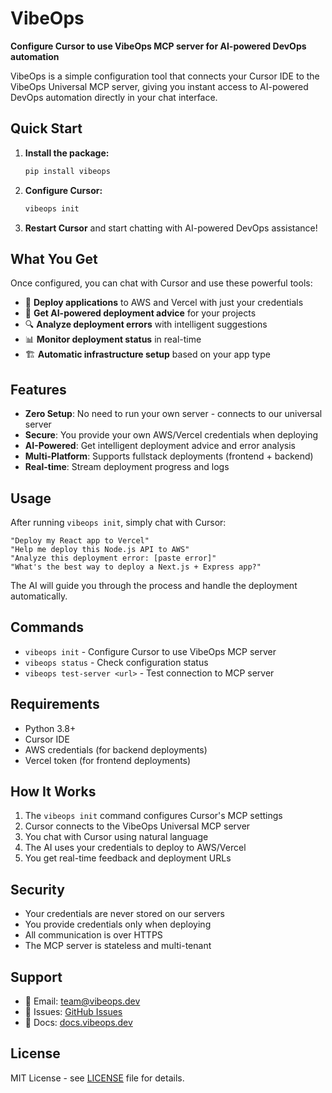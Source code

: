 # VibeOps

**Configure Cursor to use VibeOps MCP server for AI-powered DevOps automation**

VibeOps is a simple configuration tool that connects your Cursor IDE to the VibeOps Universal MCP server, giving you instant access to AI-powered DevOps automation directly in your chat interface.

## Quick Start

1. **Install the package:**
   ```bash
   pip install vibeops
   ```

2. **Configure Cursor:**
   ```bash
   vibeops init
   ```

3. **Restart Cursor** and start chatting with AI-powered DevOps assistance!

## What You Get

Once configured, you can chat with Cursor and use these powerful tools:

- 🚀 **Deploy applications** to AWS and Vercel with just your credentials
- 🤖 **Get AI-powered deployment advice** for your projects
- 🔍 **Analyze deployment errors** with intelligent suggestions
- 📊 **Monitor deployment status** in real-time
- 🏗️ **Automatic infrastructure setup** based on your app type

## Features

- **Zero Setup**: No need to run your own server - connects to our universal server
- **Secure**: You provide your own AWS/Vercel credentials when deploying
- **AI-Powered**: Get intelligent deployment advice and error analysis
- **Multi-Platform**: Supports fullstack deployments (frontend + backend)
- **Real-time**: Stream deployment progress and logs

## Usage

After running `vibeops init`, simply chat with Cursor:

```
"Deploy my React app to Vercel"
"Help me deploy this Node.js API to AWS"
"Analyze this deployment error: [paste error]"
"What's the best way to deploy a Next.js + Express app?"
```

The AI will guide you through the process and handle the deployment automatically.

## Commands

- `vibeops init` - Configure Cursor to use VibeOps MCP server
- `vibeops status` - Check configuration status
- `vibeops test-server <url>` - Test connection to MCP server

## Requirements

- Python 3.8+
- Cursor IDE
- AWS credentials (for backend deployments)
- Vercel token (for frontend deployments)

## How It Works

1. The `vibeops init` command configures Cursor's MCP settings
2. Cursor connects to the VibeOps Universal MCP server
3. You chat with Cursor using natural language
4. The AI uses your credentials to deploy to AWS/Vercel
5. You get real-time feedback and deployment URLs

## Security

- Your credentials are never stored on our servers
- You provide credentials only when deploying
- All communication is over HTTPS
- The MCP server is stateless and multi-tenant

## Support

- 📧 Email: team@vibeops.dev
- 🐛 Issues: [GitHub Issues](https://github.com/vibeops/vibeops/issues)
- 📖 Docs: [docs.vibeops.dev](https://docs.vibeops.dev)

## License

MIT License - see [LICENSE](LICENSE) file for details.
